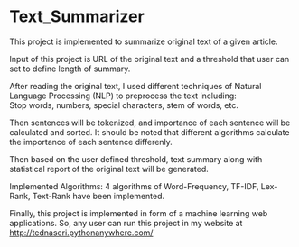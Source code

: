 # Text_Summarizer
This project is implemented to summarize original text of a given article. 

Input of this project is URL of the original text and a threshold that user can set to define length of summary.

After reading the original text, I used different techniques of Natural Language Processing (NLP) to preprocess the text including:<br>
Stop words, numbers, special characters, stem of words, etc.

Then sentences will be tokenized, and importance of each sentence will be calculated and sorted. It should be noted that different algorithms calculate the importance of each sentence differenly. 

Then based on the user defined threshold, text summary along with statistical report of the original text will be generated.

Implemented Algorithms: 4 algorithms of Word-Frequency, TF-IDF, Lex-Rank, Text-Rank have been implemented.

Finally, this project is implemented in form of a machine learning web applications. So, any user can run this project in my website at http://tednaseri.pythonanywhere.com/
